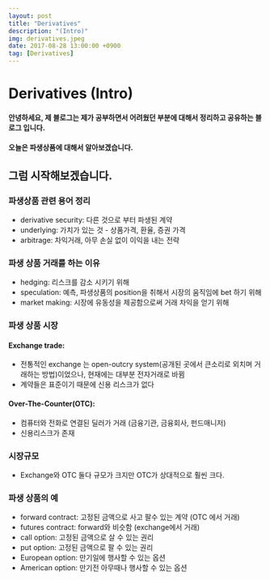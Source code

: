 ```yaml
---
layout: post
title: "Derivatives"
description: "(Intro)"
img: derivatives.jpeg
date: 2017-08-28 13:00:00 +0900
tag: [Derivatives]
---
```

# Derivatives (Intro)


#### 안녕하세요, 제 블로그는 제가 공부하면서 어려웠던 부분에 대해서 정리하고 공유하는 블로그 입니다.

#### 오늘은 파생상품에 대해서 알아보겠습니다.


## 그럼 시작해보겠습니다.

### 파생상품 관련 용어 정리

* derivative security: 다른 것으로 부터 파생된 계약
* underlying: 가치가 있는 것 - 상품가격, 환율, 증권 가격
* arbitrage: 차익거래, 아무 손실 없이 이익을 내는 전략

### 파생 상품 거래를 하는 이유

* hedging: 리스크를 감소 시키기 위해
* speculation: 예측, 파생상품의 position을 취해서 시장의 움직임에 bet 하기 위해
* market making: 시장에 유동성을 제공함으로써 거래 차익을 얻기 위해 

### 파생 상품 시장

#### Exchange trade:
* 전통적인 exchange 는 open-outcry system(공개된 곳에서 큰소리로 외치며 거래하는 방법)이었으나, 현재에는 대부분 전자거래로 바뀜
* 계약들은 표준이기 때문에 신용 리스크가 없다

#### Over-The-Counter(OTC):
* 컴퓨터와 전화로 연결된 딜러가 거래 (금융기관, 금융회사, 펀드매니저)
* 신용리스크가 존재

### 시장규모
* Exchange와 OTC 둘다 규모가 크지만 OTC가 상대적으로 훨씬 크다.

### 파생 상품의 예
* forward contract: 고정된 금액으로 사고 팔수 있는 계약 (OTC 에서 거래)
* futures contract: forward와 비슷함 (exchange에서 거래)
* call option: 고정된 금액으로 살 수 있는 권리
* put option: 고정된 금액으로 팔 수 있는 권리
* European option: 만기일에 행사할 수 있는 옵션
* American option: 만기전 아무때나 행사할 수 있는 옵션

